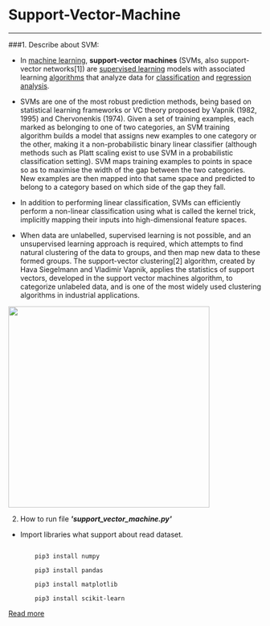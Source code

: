# Support-Vector-Machine
---
###1. Describe about SVM:
- In [machine learning](https://en.wikipedia.org/wiki/Machine_learning), **support-vector machines** (SVMs, also support-vector networks[1]) are [supervised learning](https://en.wikipedia.org/wiki/Supervised_learning) models with associated learning [algorithms](https://en.wikipedia.org/wiki/Algorithm) that analyze data for [classification](https://en.wikipedia.org/wiki/Statistical_classification) and [regression analysis](https://en.wikipedia.org/wiki/Regression_analysis).

- SVMs are one of the most robust prediction methods, being based on statistical learning frameworks or VC theory proposed by Vapnik (1982, 1995) and Chervonenkis (1974). Given a set of training examples, each marked as belonging to one of two categories, an SVM training algorithm builds a model that assigns new examples to one category or the other, making it a non-probabilistic binary linear classifier (although methods such as Platt scaling exist to use SVM in a probabilistic classification setting). SVM maps training examples to points in space so as to maximise the width of the gap between the two categories. New examples are then mapped into that same space and predicted to belong to a category based on which side of the gap they fall.

- In addition to performing linear classification, SVMs can efficiently perform a non-linear classification using what is called the kernel trick, implicitly mapping their inputs into high-dimensional feature spaces.

- When data are unlabelled, supervised learning is not possible, and an unsupervised learning approach is required, which attempts to find natural clustering of the data to groups, and then map new data to these formed groups. The support-vector clustering[2] algorithm, created by Hava Siegelmann and Vladimir Vapnik, applies the statistics of support vectors, developed in the support vector machines algorithm, to categorize unlabeled data, and is one of the most widely used clustering algorithms in industrial applications.
<img src="https://upload.wikimedia.org/wikipedia/commons/2/2a/Svm_max_sep_hyperplane_with_margin.png" style="height: 400px; width:400px;">

2. How to run file ***'support_vector_machine.py'***
  - Import libraries what support about read dataset.
    ```terminal
        
        pip3 install numpy
        
        pip3 install pandas
        
        pip3 install matplotlib
        
        pip3 install scikit-learn
    ```


[Read more](http://image.diku.dk/imagecanon/material/cortes_vapnik95.pdf)
